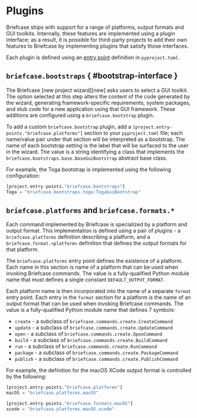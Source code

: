 # Plugins

Briefcase ships with support for a range of platforms, output formats
and GUI toolkits. Internally, these features are implemented using a
plugin interface; as a result, it is possible for third-party projects
to add their own features to Briefcase by implementing plugins that
satisfy those interfaces.

Each plugin is defined using an [entry
point](https://packaging.python.org/en/latest/specifications/entry-points/)
definition in `pyproject.toml`.

## `briefcase.bootstraps` { #bootstrap-interface }

The Briefcase
[new project wizard][new] asks users to select a GUI toolkit. The option selected at
this step alters the content of the code generated by the wizard,
generating framework-specific requirements, system packages, and stub
code for a new application using that GUI framework. These additions are
configured using a `briefcase.bootstrap` plugin.

To add a custom `briefcase.bootstrap` plugin, add a
`[project.entry-points."briefcase.platforms"]` section to your
`pyproject.toml` file; each name/value pair under that section will be
interpreted as a bootstrap. The name of each bootstrap setting is the
label that will be surfaced to the user in the wizard. The value is a
string identifying a class that implements the
`briefcase.bootstraps.base.BaseGuiBootstrap` abstract base class.

For example, the Toga bootstrap is implemented using the following
configuration:

```python
[project.entry-points."briefcase.bootstraps"]
Toga = "briefcase.bootstraps.toga:TogaGuiBootstrap"
```

## `briefcase.platforms` and `briefcase.formats.*`

Each command implemented by Briefcase is specialized by a platform and
output format. This implementation is defined using a pair of plugins -
a `briefcase.platforms` definition describing a platform, and a
`briefcase.format.<platform>` definition that defines the output formats
for that platform.

The `briefcase.platforms` entry point defines the existence of a
platform. Each name in this section is name of a platform that can be
used when invoking Briefcase commands. The value is a fully-qualified
Python module name that must defines a single constant
`DEFAULT_OUTPUT_FORMAT`.

Each platform name is then incorporated into the name of a separate
`format` entry point. Each entry in the `format` section for a platform
is the name of an output format that can be used when invoking Briefcase
commands. The value is a fully-qualified Python module name that defines
7 symbols:

- `create` - a subclass of `briefcase.commands.create.CreateCommand`
- `update` - a subclass of `briefcase.commands.create.UpdateCommand`
- `open` - a subclass of `briefcase.commands.create.OpenCommand`
- `build` - a subclass of `briefcase.commands.create.BuildCommand`
- `run` - a subclass of `briefcase.commands.create.RunCommand`
- `package` - a subclass of `briefcase.commands.create.PackageCommand`
- `publish` - a subclass of `briefcase.commands.create.PublishCommand`

For example, the definition for the macOS XCode output format is
controlled by the following:

```python
[project.entry-points."briefcase.platforms"]
macOS = "briefcase.platforms.macOS"

[project.entry-points."briefcase.formats.macOS"]
xcode = "briefcase.platforms.macOS.xcode"
```
